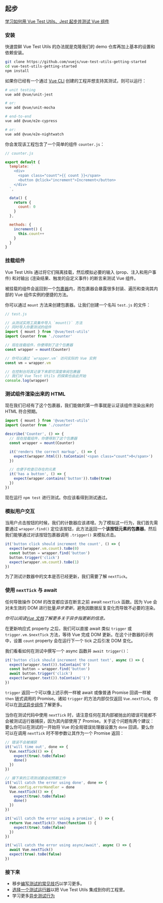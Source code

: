 ## 起步

<div class="vueschool"><a href="https://vueschool.io/lessons/installing-vue-test-utils?friend=vuejs" target="_blank" rel="sponsored noopener" title="Learn how to get started with Vue Test Utils, Jest, and testing Vue Components with Vue School">学习如何用 Vue Test Utils、Jest 起步并测试 Vue 组件</a></div>

### 安装

快速尝鲜 Vue Test Utils 的办法就是克隆我们的 demo 仓库再加上基本的设置和依赖安装。

```bash
git clone https://github.com/vuejs/vue-test-utils-getting-started
cd vue-test-utils-getting-started
npm install
```

如果你已经有一个通过 [Vue CLI](https://cli.vuejs.org/zh/) 创建的工程并想支持其测试，则可以运行：

```bash
# unit testing
vue add @vue/unit-jest

# or:
vue add @vue/unit-mocha

# end-to-end
vue add @vue/e2e-cypress

# or:
vue add @vue/e2e-nightwatch
```

你会发现该工程包含了一个简单的组件 `counter.js`：

```js
// counter.js

export default {
  template: `
    <div>
      <span class="count">{{ count }}</span>
      <button @click="increment">Increment</button>
    </div>
  `,

  data() {
    return {
      count: 0
    }
  },

  methods: {
    increment() {
      this.count++
    }
  }
}
```

### 挂载组件

Vue Test Utils 通过将它们隔离挂载，然后模拟必要的输入 (prop、注入和用户事件) 和对输出 (渲染结果、触发的自定义事件) 的断言来测试 Vue 组件。

被挂载的组件会返回到一个[包裹器](../api/wrapper/)内，而包裹器会暴露很多封装、遍历和查询其内部的 Vue 组件实例的便捷的方法。

你可以通过 `mount` 方法来创建包裹器。让我们创建一个名叫 `test.js` 的文件：

```js
// test.js

// 从测试实用工具集中导入 `mount()` 方法
// 同时导入你要测试的组件
import { mount } from '@vue/test-utils'
import Counter from './counter'

// 现在挂载组件，你便得到了这个包裹器
const wrapper = mount(Counter)

// 你可以通过 `wrapper.vm` 访问实际的 Vue 实例
const vm = wrapper.vm

// 在控制台将其记录下来即可深度审阅包裹器
// 我们对 Vue Test Utils 的探索也由此开始
console.log(wrapper)
```

### 测试组件渲染出来的 HTML

现在我们已经有了这个包裹器，我们能做的第一件事就是认证该组件渲染出来的 HTML 符合预期。

```js
import { mount } from '@vue/test-utils'
import Counter from './counter'

describe('Counter', () => {
  // 现在挂载组件，你便得到了这个包裹器
  const wrapper = mount(Counter)

  it('renders the correct markup', () => {
    expect(wrapper.html()).toContain('<span class="count">0</span>')
  })

  // 也便于检查已存在的元素
  it('has a button', () => {
    expect(wrapper.contains('button')).toBe(true)
  })
})
```

现在运行 `npm test` 进行测试。你应该看得到测试通过。

### 模拟用户交互

当用户点击按钮的时候，我们的计数器应该递增。为了模拟这一行为，我们首先需要通过 `wrapper.find()` 定位该按钮，此方法返回一个**该按钮元素的包裹器**。然后我们能够通过对该按钮包裹器调用 `.trigger()` 来模拟点击。

```js
it('button click should increment the count', () => {
  expect(wrapper.vm.count).toBe(0)
  const button = wrapper.find('button')
  button.trigger('click')
  expect(wrapper.vm.count).toBe(1)
})
```

为了测试计数器中的文本是否已经更新，我们需要了解 `nextTick`。

### 使用 `nextTick` 与 await

任何导致操作 DOM 的改变都应该在断言之前 await `nextTick` 函数。因为 Vue 会对未生效的 DOM 进行批量*异步更新*，避免因数据反复变化而导致不必要的渲染。

_你可以阅读[Vue 文档](https://cn.vuejs.org/v2/guide/reactivity.html#异步更新队列)了解更多关于异步指更新的信息。_

在更新响应式 property 之后，我们可以直接 await 类似 `trigger` 或 `trigger.vm.$nextTick` 方法，等待 Vue 完成 DOM 更新。在这个计数器的示例中，设置 `count` property 会在运行下一个 tick 之后引发 DOM 变化。

我们看看如何在测试中撰写一个 async 函数并 `await trigger()`：

```js
it('button click should increment the count text', async () => {
  expect(wrapper.text()).toContain('0')
  const button = wrapper.find('button')
  await button.trigger('click')
  expect(wrapper.text()).toContain('1')
})
```

`trigger` 返回一个可以像上述示例一样被 await 或像普通 Promise 回调一样被 `then` 链式调用的 Promise。诸如 `trigger` 的方法内部仅仅返回 `Vue.nextTick`。你可以在[测试异步组件](../guides/README.md#测试异步组件)了解更多。

当你在测试代码中使用 `nextTick` 时，请注意任何在其内部被抛出的错误可能都不会被测试运行器捕获，因为其内部使用了 Promise。关于这个问题有两个建议：要么你可以在测试的一开始将 Vue 的全局错误处理器设置为 `done` 回调，要么你可以在调用 `nextTick` 时不带参数让其作为一个 Promise 返回：

```js
// 错误不会被捕获
it('will time out', done => {
  Vue.nextTick(() => {
    expect(true).toBe(false)
    done()
  })
})

// 接下来的三项测试都会如预期工作
it('will catch the error using done', done => {
  Vue.config.errorHandler = done
  Vue.nextTick(() => {
    expect(true).toBe(false)
    done()
  })
})

it('will catch the error using a promise', () => {
  return Vue.nextTick().then(function () {
    expect(true).toBe(false)
  })
})

it('will catch the error using async/await', async () => {
  await Vue.nextTick()
  expect(true).toBe(false)
})
```

### 接下来

- 移步[编写测试的常见技巧](./README.md#明白要测试的是什么)以学习更多。
- [选择一个测试运行器](./README.md#选择一个测试运行器)以把 Vue Test Utils 集成到你的工程里。
- 学习更多[异步测试行为](./README.md#异步测试行为)
